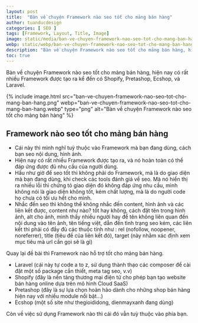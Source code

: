 ```yaml
---
layout: post
title:  "Bàn về chuyện Framework nào seo tốt cho mảng bán hàng"
author: tuanducdesign
categories: [ SEO ]
tags: [Framework, Layout, Title, Image]
image: static/media/ban-ve-chuyen-framework-nao-seo-tot-cho-mang-ban-hang.png
webp: static/webp/ban-ve-chuyen-framework-nao-seo-tot-cho-mang-ban-hang.webp
description: "Bàn về chuyện Framework nào seo tốt cho mảng bán hàng, hiện nay có rất nhiều Framework được tạo ra kể đến có Shopify, Pretashop, Ecshop và Laravel."
toc: true
---
```


Bàn về chuyện Framework nào seo tốt cho mảng bán hàng, hiện nay có rất nhiều Framework được tạo ra kể đến có Shopify, Pretashop, Ecshop, và Laravel.

{% include image.html src="ban-ve-chuyen-framework-nao-seo-tot-cho-mang-ban-hang.png" webp="ban-ve-chuyen-framework-nao-seo-tot-cho-mang-ban-hang.webp" type="png" alt="Bàn về chuyện Framework nào seo tốt cho mảng bán hàng" %}

## Framework nào seo tốt cho mảng bán hàng

- Cái này thì mình nghĩ tuỳ thuộc vào Framework mà bạn đang dùng, cách bạn seo nội dung, hình ảnh.
- Hiện nay có rất nhiều Framework được tạo ra, và nó hoàn toàn có thể đáp ứng được đủ nhu cầu của người dùng.
- Hầu như giờ để seo tốt thì không phải do Framework, mà là do giao diện mà bạn đang dùng, khi check các tools đánh giá về seo. Mà nó hiển thị ra nhiều lỗi thì chứng tỏ giao diện đó không đáp ứng nhu cầu, mình không nói là giao diện không tốt, kém chất lượng, mà là do người code họ chưa có tối ưu hết cho mình.
- Nhắc đến seo thì không thể không nhắc đến content, hình ảnh và các liên kết được, content như nào? tốt hay không, cách đặt tên trong hình ảnh, alt cho ảnh, mình thấy nhiều người hay để tên không liên quan đến nội dung vào tên ảnh, tên tiếng việt, dẫn đến tình trạng seo kém, các liên kết thì phải có đầy đủ các thuộc tính như :
rel (nofollow, noopener, noreferrer), title (tiêu đề của liên kết đó), target (này nhằm xác định xem mục tiêu mà url cần gọi sẽ là gì)

Quay lại đề bài thì Framework nào hỗ trợ tốt cho mảng bán hàng.

- Laravel (cái này tự code a to z, sử dụng thành thạo các composer để cài đặt một số package cần thiết, meta tag seo, v.v)
- Shopify (đây là nền tảng thương mại điện tử cho phép bạn tạo website bán hàng online dựa trên mô hình Cloud SaaS)
- Pretashop (đây là sự lựa chọn hoàn hảo dành cho những shop bán hàng hiện nay với nhiều module nổi bật...)
- Ecshop (một số site như thegioididong, dienmayxanh đang dùng)

Còn về việc sử dụng Framework nào thì cái đó vẫn tuỳ thuộc vào phía bạn.
